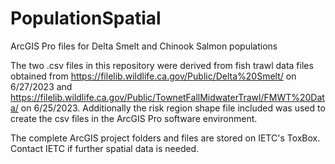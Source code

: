 # PopulationSpatial
ArcGIS Pro files for Delta Smelt and Chinook Salmon populations

The two .csv files in this repository were derived from fish trawl data files obtained from https://filelib.wildlife.ca.gov/Public/Delta%20Smelt/ on 6/27/2023  and https://filelib.wildlife.ca.gov/Public/TownetFallMidwaterTrawl/FMWT%20Data/ on 6/25/2023. Additionally the risk region shape file included was used to create the csv files in the ArcGIS Pro software environment. 

The complete ArcGIS project folders and files are stored on IETC's ToxBox. Contact IETC if further spatial data is needed.
